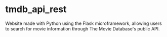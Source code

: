 # tmdb_api_rest
Website made with Python using the Flask microframework, allowing users to search for movie information through The Movie Database's public API.
